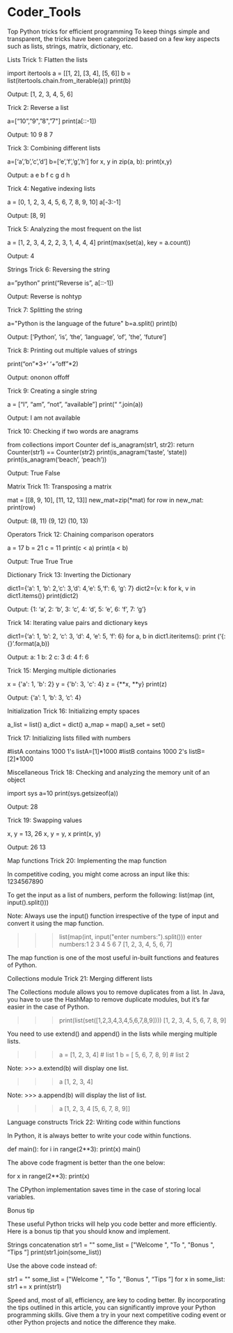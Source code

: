 # Coder_Tools

Top Python tricks for efficient programming
To keep things simple and transparent, the tricks have been categorized based on a few key aspects such as lists, strings, matrix, dictionary, etc.

Lists
Trick 1: Flatten the lists

import itertools
a = [[1, 2], [3, 4], [5, 6]]
b = list(itertools.chain.from_iterable(a))
print(b)

Output:
[1, 2, 3, 4, 5, 6]

Trick 2: Reverse a list

a=[“10”,”9",”8",”7"]
print(a[::-1])

Output:
10
9
8
7

Trick 3: Combining different lists

a=[‘a’,’b’,’c’,’d’]
b=[‘e’,’f’,’g’,’h’]
for x, y in zip(a, b):
print(x,y)

Output:
a e
b f
c g
d h

Trick 4: Negative indexing lists

a = [0, 1, 2, 3, 4, 5, 6, 7, 8, 9, 10]
a[-3:-1]

Output:
[8, 9]

Trick 5: Analyzing the most frequent on the list

a = [1, 2, 3, 4, 2, 2, 3, 1, 4, 4, 4]
print(max(set(a), key = a.count))

Output:
4

Strings
Trick 6: Reversing the string

a=”python”
print(“Reverse is”, a[::-1])

Output:
Reverse is nohtyp

Trick 7: Splitting the string

a="Python is the language of the future"
b=a.split()
print(b)

Output:
[‘Python’, ‘is’, ‘the’, ‘language’, ‘of’, 'the’, ‘future’]

Trick 8: Printing out multiple values of strings

print(“on”*3+’ ‘+”off”*2)

Output:
ononon offoff

Trick 9: Creating a single string

a = [“I”, “am”, “not”, “available”]
print(“ “.join(a))

Output:
I am not available

Trick 10: Checking if two words are anagrams

from collections import Counter
def is_anagram(str1, str2):
return Counter(str1) == Counter(str2)
print(is_anagram(‘taste’, ‘state))
print(is_anagram(‘beach’, ‘peach’))

Output:
True
False

Matrix
Trick 11: Transposing a matrix

mat = [[8, 9, 10], [11, 12, 13]]
new_mat=zip(*mat)
for row in new_mat:
print(row)

Output:
(8, 11)
(9, 12)
(10, 13)

Operators
Trick 12: Chaining comparison operators

a = 17
b = 21
c = 11
print(c < a)
print(a < b)

Output:
True
True
True

Dictionary
Trick 13: Inverting the Dictionary

dict1={‘a’: 1, ‘b’: 2,‘c’: 3,‘d’: 4,‘e’: 5,‘f’: 6, ‘g’: 7}
dict2={v: k for k, v in dict1.items()}
print(dict2)

Output:
{1: ‘a’, 2: ‘b’, 3: ‘c’, 4: ‘d’, 5: ‘e’, 6: ‘f’, 7: ‘g’}

Trick 14: Iterating value pairs and dictionary keys

dict1={‘a’: 1, ‘b’: 2, ‘c’: 3, ‘d’: 4, ‘e’: 5, ‘f’: 6}
for a, b in dict1.iteritems():
print (‘{: {}’.format(a,b))

Output:
a: 1
b: 2
c: 3
d: 4
f: 6

Trick 15: Merging multiple dictionaries

x = {'a': 1, 'b': 2}
y = {'b': 3, 'c': 4}
z = {**x, **y}
print(z)

Output:
{‘a’: 1, ‘b’: 3, ‘c’: 4}

Initialization
Trick 16: Initializing empty spaces

a_list = list()
a_dict = dict()
a_map = map()
a_set = set()

Trick 17: Initializing lists filled with numbers

#listA contains 1000 1's
listA=[1]*1000
#listB contains 1000 2's
listB=[2]*1000

Miscellaneous
Trick 18: Checking and analyzing the memory unit of an object

import sys
a=10
print(sys.getsizeof(a))

Output:
28

Trick 19: Swapping values

x, y = 13, 26
x, y = y, x
print(x, y)

Output:
26 13

Map functions
Trick 20: Implementing the map function

In competitive coding, you might come across an input like this:
1234567890

To get the input as a list of numbers, perform the following:
list(map (int, input().split()))

Note: Always use the input() function irrespective of the type of input and convert it using the map function.

>>> list(map(int, input("enter numbers:").split()))
enter numbers:1 2 3 4 5 6 7
[1, 2, 3, 4, 5, 6, 7]
>>>

The map function is one of the most useful in-built functions and features of Python.

Collections module
Trick 21: Merging different lists

The Collections module allows you to remove duplicates from a list. In Java, you have to use the HashMap to remove duplicate modules, but it’s far easier in the case of Python.

>>> print(list(set([1,2,3,4,3,4,5,6,7,8,9])))
[1, 2, 3, 4, 5, 6, 7, 8, 9]

You need to use extend() and append() in the lists while merging multiple lists.

>>> a = [1, 2, 3, 4] # list 1
>>> b = [ 5, 6, 7, 8, 9] # list 2

Note: >>> a.extend(b) will display one list.

>>> a
[1, 2, 3, 4]

Note: >>> a.append(b) will display the list of list.

>>> a
[1, 2, 3, 4 [5, 6, 7, 8, 9]]

Language constructs
Trick 22: Writing code within functions

In Python, it is always better to write your code within functions.

def main():
for i in range(2**3):
print(x)
main()

The above code fragment is better than the one below:

for x in range(2**3):
print(x)

The CPython implementation saves time in the case of storing local variables.

Bonus tip

These useful Python tricks will help you code better and more efficiently. Here is a bonus tip that you should know and implement.

Strings concatenation
str1 = ""
some_list = ["Welcome ", "To ", "Bonus ", “Tips ”]
print(str1.join(some_list))

Use the above code instead of:

str1 = ""
some_list = ["Welcome ", "To ", "Bonus ", “Tips ”]
for x in some_list:
str1 += x
print(str1)

Speed and, most of all, efficiency, are key to coding better. By incorporating the tips outlined in this article, you can significantly improve your Python programming skills. Give them a try in your next competitive coding event or other Python projects and notice the difference they make.
